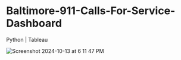 # Baltimore-911-Calls-For-Service-Dashboard
Python | Tableau

![Screenshot 2024-10-13 at 6 11 47 PM](https://github.com/user-attachments/assets/c19dcc21-59d8-4579-8f4d-153f256aa0ba)


